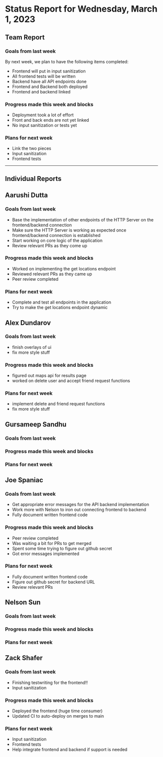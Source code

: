 # Status Report for Wednesday, March 1, 2023

## Team Report

### Goals from last week
By next week, we plan to have the following items completed:
- Frontend will put in input sanitization
- All frontend tests will be written
- Backend have all API endpoints done
- Frontend and Backend both deployed
- Frontend and backend linked

### Progress made this week and blocks
- Deployment took a lot of effort
- Front and back ends are not yet linked
- No input sanitization or tests yet

### Plans for next week
- Link the two pieces
- Input sanitization
- Frontend tests


---
## Individual Reports

## Aarushi Dutta

### Goals from last week
- Base the implementation of other endpoints of the HTTP Server on the frontend/backend connection
- Make sure the HTTP Server is working as expected once frontend/backend connection is established
- Start working on core logic of the application
- Review relevant PRs as they come up

### Progress made this week and blocks
- Worked on implementing the get locations endpoint
- Reviewed relevant PRs as they came up
- Peer review completed

### Plans for next week
- Complete and test all endpoints in the application
- Try to make the get locations endpoint dynamic

## Alex Dundarov

### Goals from last week
- finish overlays of ui
- fix more style stuff

### Progress made this week and blocks
- figured out maps api for results page
- worked on delete user and accept friend request functions

### Plans for next week
- implement delete and friend request functions
- fix more style stuff

## Gursameep Sandhu

### Goals from last week

### Progress made this week and blocks

### Plans for next week

## Joe Spaniac

### Goals from last week
- Get appropriate error messages for the API backend implementation
- Work more with Nelson to iron out connecting frontend to backend
- Fully document written frontend code

### Progress made this week and blocks
- Peer review completed
- Was waiting a bit for PRs to get merged
- Spent some time trying to figure out github secret
- Got error messages implemented

### Plans for next week
- Fully document written frontend code
- Figure out github secret for backend URL
- Review relevant PRs

## Nelson Sun

### Goals from last week


### Progress made this week and blocks


### Plans for next week


## Zack Shafer

### Goals from last week
- Finishing testwriting for the frontend!!
- Input sanitization

### Progress made this week and blocks
- Deployed the frontend (huge time consumer)
- Updated CI to auto-deploy on merges to main

### Plans for next week
- Input sanitization
- Frontend tests
- Help integrate frontend and backend if support is needed
